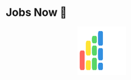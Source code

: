 # Jobs Now 🚀

<p align="center">
  <img src="./public/favicon.svg" width="128" height="128" />
</p>
